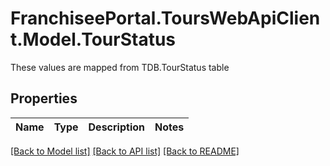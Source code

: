 # FranchiseePortal.ToursWebApiClient.Model.TourStatus
These values are mapped from TDB.TourStatus table

## Properties

Name | Type | Description | Notes
------------ | ------------- | ------------- | -------------

[[Back to Model list]](../README.md#documentation-for-models) [[Back to API list]](../README.md#documentation-for-api-endpoints) [[Back to README]](../README.md)

